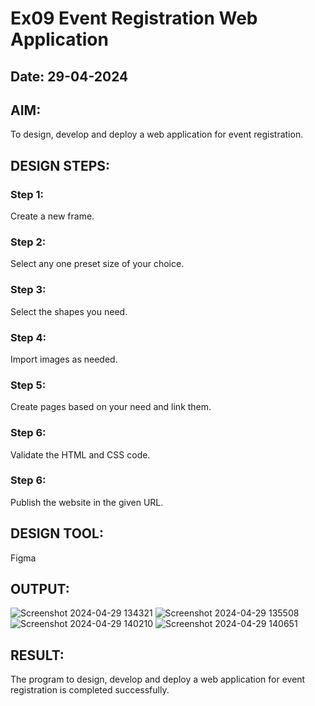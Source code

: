 # Ex09 Event Registration Web Application
## Date: 29-04-2024

## AIM:
To design, develop and deploy a web application for event registration.

## DESIGN STEPS:

### Step 1:
Create a new frame.

### Step 2:
Select any one preset size of your choice.

### Step 3:
Select the shapes you need.

### Step 4:
Import images as needed.

### Step 5:
Create pages based on your need and link them.

### Step 6:

Validate the HTML and CSS code.

### Step 6:

Publish the website in the given URL.

## DESIGN TOOL:
Figma

## OUTPUT:
![Screenshot 2024-04-29 134321](https://github.com/AshwinAkash24/Figma/assets/144979248/d793b535-04d4-4100-8e1a-20341579b74c)
![Screenshot 2024-04-29 135508](https://github.com/AshwinAkash24/Figma/assets/144979248/d3a2b48b-5166-4a9b-93f9-9929d651156f)
![Screenshot 2024-04-29 140210](https://github.com/AshwinAkash24/Figma/assets/144979248/481e33a8-8c67-4beb-8cce-6287205eac78)
![Screenshot 2024-04-29 140651](https://github.com/AshwinAkash24/Figma/assets/144979248/2fc2dc6f-8e0a-4c22-8333-3717c2fa1e3d)


## RESULT:
The program to design, develop and deploy a web application for event registration is completed successfully.
